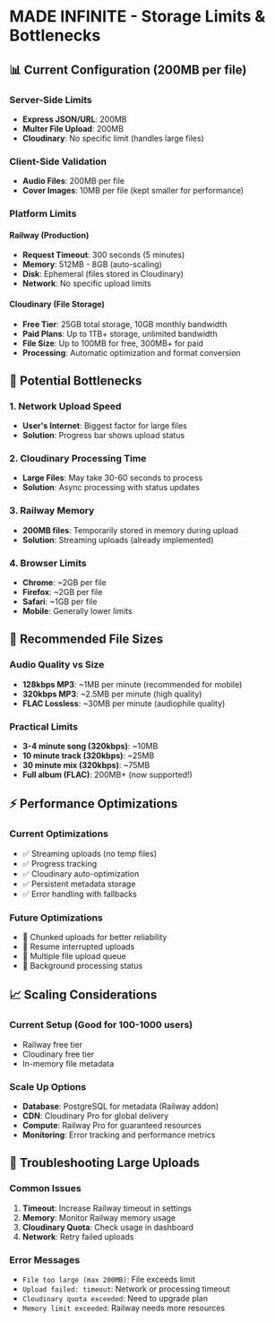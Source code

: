 # MADE INFINITE - Storage Limits & Bottlenecks

## 📊 Current Configuration (200MB per file)

### Server-Side Limits
- **Express JSON/URL**: 200MB
- **Multer File Upload**: 200MB  
- **Cloudinary**: No specific limit (handles large files)

### Client-Side Validation
- **Audio Files**: 200MB per file
- **Cover Images**: 10MB per file (kept smaller for performance)

### Platform Limits

#### Railway (Production)
- **Request Timeout**: 300 seconds (5 minutes)
- **Memory**: 512MB - 8GB (auto-scaling)
- **Disk**: Ephemeral (files stored in Cloudinary)
- **Network**: No specific upload limits

#### Cloudinary (File Storage)
- **Free Tier**: 25GB total storage, 10GB monthly bandwidth
- **Paid Plans**: Up to 1TB+ storage, unlimited bandwidth
- **File Size**: Up to 100MB for free, 300MB+ for paid
- **Processing**: Automatic optimization and format conversion

## 🚧 Potential Bottlenecks

### 1. **Network Upload Speed**
- **User's Internet**: Biggest factor for large files
- **Solution**: Progress bar shows upload status

### 2. **Cloudinary Processing Time**
- **Large Files**: May take 30-60 seconds to process
- **Solution**: Async processing with status updates

### 3. **Railway Memory**
- **200MB files**: Temporarily stored in memory during upload
- **Solution**: Streaming uploads (already implemented)

### 4. **Browser Limits**
- **Chrome**: ~2GB per file
- **Firefox**: ~2GB per file  
- **Safari**: ~1GB per file
- **Mobile**: Generally lower limits

## 🎯 Recommended File Sizes

### Audio Quality vs Size
- **128kbps MP3**: ~1MB per minute (recommended for mobile)
- **320kbps MP3**: ~2.5MB per minute (high quality)
- **FLAC Lossless**: ~30MB per minute (audiophile quality)

### Practical Limits
- **3-4 minute song (320kbps)**: ~10MB
- **10 minute track (320kbps)**: ~25MB  
- **30 minute mix (320kbps)**: ~75MB
- **Full album (FLAC)**: 200MB+ (now supported!)

## ⚡ Performance Optimizations

### Current Optimizations
- ✅ Streaming uploads (no temp files)
- ✅ Progress tracking
- ✅ Cloudinary auto-optimization
- ✅ Persistent metadata storage
- ✅ Error handling with fallbacks

### Future Optimizations
- 🔄 Chunked uploads for better reliability
- 🔄 Resume interrupted uploads
- 🔄 Multiple file upload queue
- 🔄 Background processing status

## 📈 Scaling Considerations

### Current Setup (Good for 100-1000 users)
- Railway free tier
- Cloudinary free tier
- In-memory file metadata

### Scale Up Options
- **Database**: PostgreSQL for metadata (Railway addon)
- **CDN**: Cloudinary Pro for global delivery
- **Compute**: Railway Pro for guaranteed resources
- **Monitoring**: Error tracking and performance metrics

## 🔧 Troubleshooting Large Uploads

### Common Issues
1. **Timeout**: Increase Railway timeout in settings
2. **Memory**: Monitor Railway memory usage
3. **Cloudinary Quota**: Check usage in dashboard
4. **Network**: Retry failed uploads

### Error Messages
- `File too large (max 200MB)`: File exceeds limit
- `Upload failed: timeout`: Network or processing timeout
- `Cloudinary quota exceeded`: Need to upgrade plan
- `Memory limit exceeded`: Railway needs more resources 